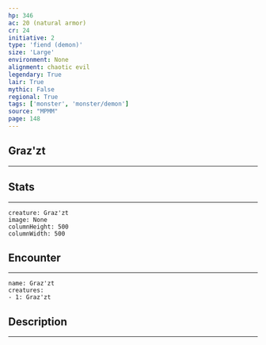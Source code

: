 ```yaml
---
hp: 346
ac: 20 (natural armor)
cr: 24
initiative: 2
type: 'fiend (demon)'    
size: 'Large'
environment: None
alignment: chaotic evil
legendary: True
lair: True
mythic: False
regional: True
tags: ['monster', 'monster/demon']
source: "MPMM"
page: 148
---
```


## Graz'zt
---



## Stats
---

```statblock
creature: Graz'zt
image: None
columnHeight: 500
columnWidth: 500
```

## Encounter
---

```encounter-table
name: Graz'zt
creatures:
- 1: Graz'zt
```

## Description
---




